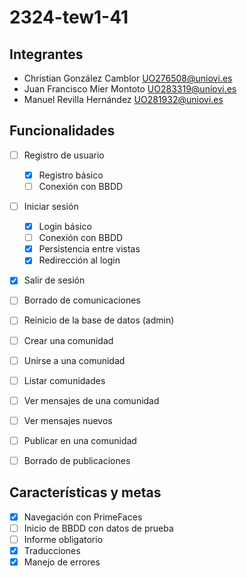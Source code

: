 # 2324-tew1-41
## Integrantes
- Christian	González Camblor	UO276508@uniovi.es
- Juan Francisco Mier Montoto	UO283319@uniovi.es
- Manuel Revilla Hernández		UO281932@uniovi.es

## Funcionalidades
- [ ] Registro de usuario
  - [x] Registro básico
  - [ ] Conexión con BBDD
- [ ] Iniciar sesión
  - [x] Login básico
  - [ ] Conexión con BBDD
  - [x] Persistencia entre vistas
  - [x] Redirección al login
- [x] Salir de sesión
- [ ] Borrado de comunicaciones
- [ ] Reinicio de la base de datos (admin)
- [ ] Crear una comunidad
- [ ] Unirse a una comunidad
- [ ] Listar comunidades
- [ ] Ver mensajes de una comunidad
- [ ] Ver mensajes nuevos
- [ ] Publicar en una comunidad
- [ ] Borrado de publicaciones


## Características y metas
- [x] Navegación con PrimeFaces
- [ ] Inicio de BBDD con datos de prueba
- [ ] Informe obligatorio
- [x] Traducciones
- [x] Manejo de errores
